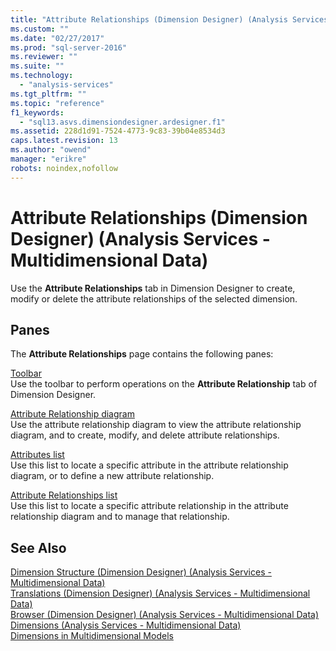 ```yaml
---
title: "Attribute Relationships (Dimension Designer) (Analysis Services - Multidimensional Data) | Microsoft Docs"
ms.custom: ""
ms.date: "02/27/2017"
ms.prod: "sql-server-2016"
ms.reviewer: ""
ms.suite: ""
ms.technology: 
  - "analysis-services"
ms.tgt_pltfrm: ""
ms.topic: "reference"
f1_keywords: 
  - "sql13.asvs.dimensiondesigner.ardesigner.f1"
ms.assetid: 228d1d91-7524-4773-9c83-39b04e8534d3
caps.latest.revision: 13
ms.author: "owend"
manager: "erikre"
robots: noindex,nofollow
---
```

# Attribute Relationships (Dimension Designer) (Analysis Services - Multidimensional Data)
  Use the **Attribute Relationships** tab in Dimension Designer to create, modify or delete the attribute relationships of the selected dimension.  
  
## Panes  
 The **Attribute Relationships** page contains the following panes:  
  
 [Toolbar](../a9retired/9c0415a8-b780-40dd-a6dd-6ee0e30a24cb.md)  
 Use the toolbar to perform operations on the **Attribute Relationship** tab of Dimension Designer.  
  
 [Attribute Relationship diagram](../a9retired/320989ad-bd95-43f4-a2e7-b262d66dbda7.md)  
 Use the attribute relationship diagram to view the attribute relationship diagram, and to create, modify, and delete attribute relationships.  
  
 [Attributes list](../a9retired/850a68aa-1d70-4f0f-ba39-aeca834596c1.md)  
 Use this list to locate a specific attribute in the attribute relationship diagram, or to define a new attribute relationship.  
  
 [Attribute Relationships list](../a9retired/abc8af00-5389-456d-b0f1-ec3e7403d4f9.md)  
 Use this list to locate a specific attribute relationship in the attribute relationship diagram and to manage that relationship.  
  
## See Also  
 [Dimension Structure &#40;Dimension Designer&#41; &#40;Analysis Services - Multidimensional Data&#41;](../a9retired/dimension-structure-dimension-designer-analysis-services-multidimensional-data.md)   
 [Translations &#40;Dimension Designer&#41; &#40;Analysis Services - Multidimensional Data&#41;](../a9retired/translations-dimension-designer.md)   
 [Browser &#40;Dimension Designer&#41; &#40;Analysis Services - Multidimensional Data&#41;](../a9retired/browser-dimension-designer.md)   
 [Dimensions &#40;Analysis Services - Multidimensional Data&#41;](../analysis-services/multidimensional-models-olap-logical-dimension-objects/dimensions-analysis-services-multidimensional-data.md)   
 [Dimensions in Multidimensional Models](../analysis-services/multidimensional-models/dimensions-in-multidimensional-models.md)  
  
  